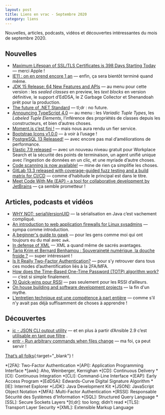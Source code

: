 ```yaml
---
layout: post
title: Liens en vrac - Septembre 2020
category: liens
---
```


Nouvelles, articles, podcasts, vidéos et découvertes intéressantes du mois de septembre 2020.

## Nouvelles

- [Maximum Lifespan of SSL/TLS Certificates is 398 Days Starting Today](https://thehackernews.com/2020/09/ssl-tls-certificate-validity-398.html)
  — merci Apple !
- [IE11 : on en prend encore 1 an](https://www.programmez.com/actualites/ie11-en-prend-encore-1-30804)
  — enfin, ça sera bientôt terminé quand même.
- [JDK 15 Release: 64 New Features and APIs](https://www.azul.com/jdk-15-release-64-new-features-and-apis/)
  — au menu pour cette version : les _sealed classes_ en preview, les _text blocks_ en version définitive, le support
  d’EdDSA, le Z Garbage Collector et Shenandoah prêt pour la production.
- [The future of .NET Standard](https://devblogs.microsoft.com/dotnet/the-future-of-net-standard/)
  — tl;dr : no future.
- [Announcing TypeScript 4.0](https://devblogs.microsoft.com/typescript/announcing-typescript-4-0/)
  — au menu : les _Variadic Tuple Types_, les _Labeled Tuple Elements_, l’inférence des propriétés de classes depuis les
  constructeurs, et bien d’autres choses.
- [Moment.js c’est fini !](https://brunoacademie.netlify.app/posts/news/momentjs-fini/)
  — mais nous aura rendu un fier service.
- [Bootstrap Icons v1.0.0](https://blog.getbootstrap.com/2020/08/28/bootstrap-icons-stable/)
  — à voir à l’usage !
- [PostgreSQL 13 Released!](https://www.postgresql.org/about/news/postgresql-13-released-2077/)
  — avec encore pas mal d’améliorations de performance.
- [Elastic 7.9 released](https://www.elastic.co/blog/whats-new-in-elastic-7-9-0-free-workplace-search-engine-endpoint-security)
  — avec un nouveau niveau gratuit pour Workplace Search et la sécurité des points de terminaison, un agent unifié
  unique avec l’ingestion de données en un clic, et une myriade d’autre choses.
- [Code scanning is now available!](https://github.blog/2020-09-30-code-scanning-is-now-available/)
  — mine de rien ça simplifie les choses.
- [GitLab 13.3 released with coverage-guided fuzz testing and a build matrix for CI/CD](https://about.gitlab.com/releases/2020/08/22/gitlab-13-3-released/)
  — comme d’habitude le principal est dans le titre.
- [Meet Code With Me (EAP) – a tool for collaborative development by JetBrains](https://blog.jetbrains.com/blog/2020/09/28/code-with-me-eap/)
  — ça semble prometteur !

## Articles, podcasts et vidéos

- [WHY NOT: serialVersionUID](https://github.com/rzwitserloot/lombok/wiki/WHY-NOT:-serialVersionUID)
  — la sérialisation en Java c’est vachement compliqué.
- [An introduction to web application firewalls for Linux sysadmins](https://www.redhat.com/sysadmin/introducing-wafs)
  — sympa comme introduction.
- [A beginner's guide to gawk](https://www.redhat.com/sysadmin/beginners-guide-gawk)
  — pour les gens comme moi qui ont toujours eu du mal avec `awk`.
- [In defense of XML](https://blog.frankel.ch/defense-xml/)
  — XML a quand même de sacrés avantages.
- [Tariq Krim et Bernard Benhamou : Souveraineté numérique, la douche froide ?](https://www.thinkerview.com/tariq-krim-et-bernard-benhamou-souverainete-numerique-la-douche-froide/)
  — super intéressant !
- [Is It Really Two-Factor Authentication?](https://techblog.bozho.net/is-it-really-two-factor-authentication/)
  — pour s’y retrouver dans tous ces modes d’authentification liés à la 2FA/MFA.
- [How does the Time-Based One-Time Password (TOTP) algorithm work?](https://digitalbunker.dev/2020/08/27/how-do-time-based-one-time-password-totp-services-work/)
  — c’est si simple finalement.
- [10 Quick-wins pour RSSI](https://goupilland.net/articles/quickwins-rssi/)
  — pas seulement pour les RSSI d’ailleurs.
- [On house building and software development projects](https://blog.frankel.ch/on-house-building-software-development-projects/)
  — la fin d'un mythe.
- [L’entretien technique est une compétence à part entière](https://www.jesuisundev.com/entretien-technique/)
  — comme s’il n’y avait pas déjà suffisamment de choses à apprendre !

## Découvertes

- [jc - JSON CLI output utility](https://blog.kellybrazil.com/2019/11/26/bringing-the-unix-philosophy-to-the-21st-century/)
  — et en plus à partir d’Ansible 2.9
  c’est [utilisable en tant que filtre](https://blog.kellybrazil.com/2020/08/30/parsing-command-output-in-ansible-with-jc/)
  .
- [entr - Run arbitrary commands when files change](http://eradman.com/entrproject/)
  — ma foi, ça peut servir !

[That’s all folks](https://www.youtube.com/watch?v=HuS5NuXRb5Y "The Beatles - Eleanor Rigby"){:target="_blank"} !

<!-- prettier-ignore-start -->
*[2FA]: Two-Factor Authentication
*[API]: Application Programming Interface
*[awk]: Aho, Weinberger, Kernighan
*[CD]: Continuous Delivery
*[CI]: Continuous Integration
*[CLI]: Command-Line Interface
*[EAP]: Early Access Program
*[EdDSA]: Edwards-Curve Digital Signature Algorithm
*[IE]: Internet Explorer
*[JDK]: Java Development Kit
*[JSON]: JavaScript Object Notation
*[MFA]: Multi-Factor Authentication
*[RSSI]: Responsable Sécurité des Systèmes d'Information
*[SQL]: Structured Query Language
*[SSL]: Secure Sockets Layers
*[tl;dr]: too long; didn’t read
*[TLS]: Transport Layer Security
*[XML]: Extensible Markup Language
<!-- prettier-ignore-end -->
